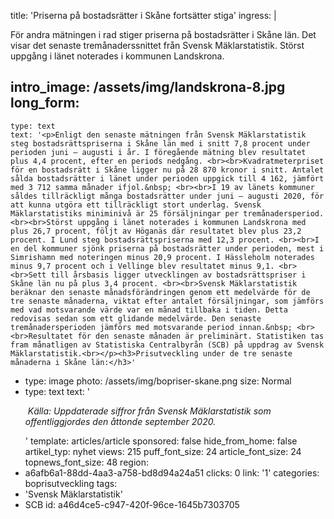 title: 'Priserna på bostadsrätter i Skåne fortsätter stiga'
ingress: |
  <p>För andra mätningen i rad stiger priserna på bostadsrätter i Skåne län. Det visar det senaste tremånaderssnittet från Svensk Mäklarstatistik. Störst uppgång i länet noterades i kommunen Landskrona.
  </p>
  
intro_image: /assets/img/landskrona-8.jpg
long_form:
  -
    type: text
    text: '<p>Enligt den senaste mätningen från Svensk Mäklarstatistik steg bostadsrättspriserna i Skåne län med i snitt 7,8 procent under perioden juni – augusti i år. I föregående mätning blev resultatet plus 4,4 procent, efter en periods nedgång. <br><br>Kvadratmeterpriset för en bostadsrätt i Skåne ligger nu på 28 870 kronor i snitt. Antalet sålda bostadsrätter i länet under perioden uppgick till 4 162, jämfört med 3 712 samma månader ifjol.&nbsp; <br><br>I 19 av länets kommuner såldes tillräckligt många bostadsrätter under juni – augusti 2020, för att kunna utgöra ett tillräckligt stort underlag. Svensk Mäklarstatistiks miniminivå är 25 försäljningar per tremånadersperiod. <br><br>Störst uppgång i länet noterades i kommunen Landskrona med plus 26,7 procent, följt av Höganäs där resultatet blev plus 23,2 procent. I Lund steg bostadsrättspriserna med 12,3 procent. <br><br>I en del kommuner sjönk priserna på bostadsrätter under perioden, mest i Simrishamn med noteringen minus 20,9 procent. I Hässleholm noterades minus 9,7 procent och i Vellinge blev resultatet minus 9,1. <br><br>Sett till årsbasis ligger utvecklingen av bostadsrättspriser i Skåne län nu på plus 3,4 procent. <br><br>Svensk Mäklarstatistik beräknar den senaste månadsförändringen genom ett medelvärde för de tre senaste månaderna, viktat efter antalet försäljningar, som jämförs med vad motsvarande värde var en månad tillbaka i tiden. Detta redovisas sedan som ett glidande medelvärde. Den senaste tremånadersperioden jämförs med motsvarande period innan.&nbsp; <br><br>Resultatet för den senaste månaden är preliminärt. Statistiken tas fram månatligen av Statistiska Centralbyrån (SCB) på uppdrag av Svensk Mäklarstatistik.<br></p><h3>Prisutveckling under de tre senaste månaderna i Skåne län:</h3>'
  -
    type: image
    photo: /assets/img/bopriser-skane.png
    size: Normal
  -
    type: text
    text: '<p><i>&nbsp;Källa: Uppdaterade siffror från Svensk Mäklarstatistik som offentliggjordes den åttonde september 2020.</i></p>'
template: articles/article
sponsored: false
hide_from_home: false
artikel_typ: nyhet
views: 215
puff_font_size: 24
article_font_size: 24
topnews_font_size: 48
region:
  - a6afb6a1-88dd-4aa3-a758-bd8d94a24a51
clicks: 0
link: '1'
categories: boprisutveckling
tags:
  - 'Svensk Mäklarstatistik'
  - SCB
id: a46d4ce5-c947-420f-96ce-1645b7303705
